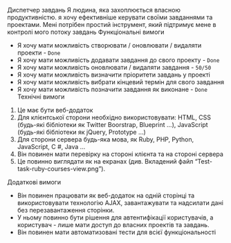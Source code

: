Диспетчер завдань
Я людина, яка захоплюється власною продуктивністю. я хочу
ефективніше керувати своїми завданнями та проектами. Мені потрібен простий інструмент, який підтримує мене в контролі мого потоку завдань
Функціональні вимоги
- Я хочу мати можливість створювати / оновлювати / видаляти проекти - `Done`
- Я хочу мати можливість додавати завдання до свого проекту - `Done`
- Я хочу мати можливість оновлювати / видаляти завдання - `50/50`
- Я хочу мати можливість визначити пріоритети завдань у проекті
- Я хочу мати можливість вибрати кінцевий термін для свого завдання
- Я хочу мати можливість позначити завдання як виконане - `Done`
  Технічні вимоги
01. Це має бути веб-додаток
02. Для клієнтської сторони необхідно використовувати:
    HTML, CSS (будь-які бібліотеки як Twitter Boorstrap, Blueprint ...),
    JavaScript (будь-які бібліотеки як jQuery, Prototype ...)
03. Для сторони сервера будь-яка мова, як Ruby, PHP, Python,
    JavaScript, C #, Java ...
04. Він повинен мати перевірку на стороні клієнта та на стороні сервера
05. Це повинно виглядати як на екранах (див. Вкладений файл
    “Test-task-ruby-courses-view.png”).

Додаткові вимоги
- Він повинен працювати як веб-додаток на одній сторінці та використовувати технологію AJAX, завантажувати та надсилати дані без перезавантаження сторінки.
- У ньому повинно бути рішення для автентифікації користувачів, а користувач - лише
  мати доступ до власних проектів та завдань.
- Він повинен мати автоматизовані тести для всієї функціональності